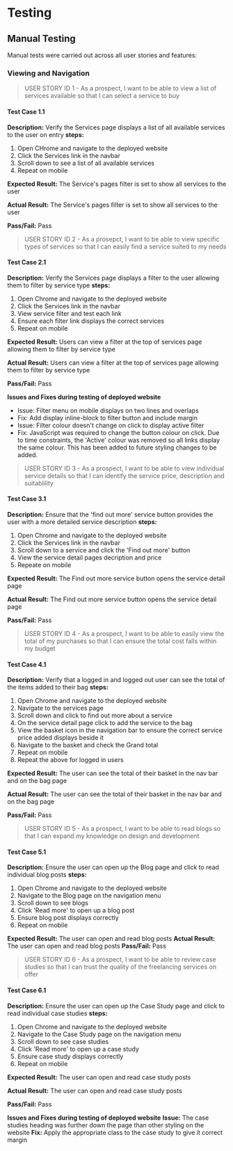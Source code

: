 # Testing

## Manual Testing

Manual tests were carried out across all user stories and features:

### Viewing and Navigation

> USER STORY ID 1 - As a prospect, I want to be able to view a list of services available so that I can select a service to buy

#### Test Case 1.1

**Description:** Verify the Services page displays a list of all available services to the user on entry
**steps:**
1. Open CHrome and navigate to the deployed website
2. Click the Services link in the navbar
3. Scroll down to see a list of all available services
4. Repeat on mobile

**Expected Result:** The Service's pages filter is set to show all services to the user

**Actual Result:** The Service's pages filter is set to show all services to the user

**Pass/Fail:** Pass

> USER STORY ID 2 - As a prosepct, I want to be able to view specific types of services so that I can easily find a service suited to my needs

#### Test Case 2.1 

**Description:** Verify the Services page displays a filter to the user allowing them to filter by service type
**steps:**
1. Open Chrome and navigate to the deployed website
2. Click the Services link in the navbar
3. View service filter and test each link
4. Ensure each filter link displays the correct services
4. Repeat on mobile

**Expected Result:** Users can view a filter at the top of services page allowing them to filter by service type

**Actual Result:** Users can view a filter at the top of services page allowing them to filter by service type

**Pass/Fail:** Pass

**Issues and Fixes during testing of deployed website**
* Issue: Filter menu on mobile displays on two lines and overlaps
* Fix: Add display inline-block to filter button and include margin
* Issue: Filter colour doesn't change on click to display active filter
* Fix: JavaScript was required to change the button colour on click. Due to time constraints, the 'Active' colour was removed so all links display the same colour. This has been added to future styling changes to be added. 

> USER STORY ID 3 - As a prospect, I want to be able to view individual service details so that I can identify the service price, description and suitablility

#### Test Case 3.1

**Description:** Ensure that the 'find out more' service button provides the user with a more detailed service description
**steps:**
1. Open Chrome and navigate to the deployed website
2. Click the Services link in the navbar
3. Scroll down to a service and click the 'Find out more' button
4. View the service detail pages decription and price
5. Repeate on mobile

**Expected Result:** The Find out more service button opens the service detail page

**Actual Result:** The Find out more service button opens the service detail page

**Pass/Fail:** Pass

> USER STORY ID 4 - As a prospect, I want to be able to easily view the total of my purchases so that I can ensure the total cost falls within my budget

#### Test Case 4.1

**Description:** Verify that a logged in and logged out user can see the total of the items added to their bag
**steps:**
1. Open Chrome and navigate to the deployed website
2. Navigate to the services page
3. Scroll down and click to find out more about a service
4. On the service detail page click to add the service to the bag
5. View the basket icon in the navigation bar to ensure the correct service price added displays beside it
6. Navigate to the basket and check the Grand total
7. Repeat on mobile
8. Repeat the above for logged in users

**Expected Result:** The user can see the total of their basket in the nav bar and on the bag page

**Actual Result:** The user can see the total of their basket in the nav bar and on the bag page

**Pass/Fail:** Pass

> USER STORY ID 5 - As a prospect, I want to be able to read blogs so that I can expand my knowledge on design and development

#### Test Case 5.1

**Description:** Ensure the user can open up the Blog page and click to read individual blog posts
**steps:**
1. Open Chrome and navigate to the deployed website
2. Navigate to the Blog page on the navigation menu
3. Scroll down to see blogs
4. Click 'Read more' to open up a blog post
5. Ensure blog post displays correctly
6. Repeat on mobile

**Expected Result:** The user can open and read blog posts
**Actual Result:** The user can open and read blog posts
**Pass/Fail:** Pass

> USER STORY ID 6 - As a prospect, I want to be able to review case studies so that I can trust the quality of the freelancing services on offer

#### Test Case 6.1

**Description:** Ensure the user can open up the Case Study page and click to read individual case studies
**steps:**
1. Open Chrome and navigate to the deployed website
2. Navigate to the Case Study page on the navigation menu
3. Scroll down to see case studies
4. Click 'Read more' to open up a case study
5. Ensure case study displays correctly
6. Repeat on mobile

**Expected Result:** The user can open and read case study posts

**Actual Result:** The user can open and read case study posts

**Pass/Fail:** Pass

**Issues and Fixes during testing of deployed website**
**Issue:** The case studies heading was further down the page than other styling on the website
**Fix:** Apply the appropriate class to the case study to give it correct margin